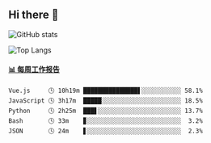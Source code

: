 ## Hi there 👋

![GitHub stats](https://github-readme-stats.orilight.top/api?username=orilights)

![Top Langs](https://github-readme-stats.orilight.top/api/top-langs/?username=orilights&layout=compact)

<!-- waka-box start -->
#### <a href="https://gist.github.com/92c8d5b388768c10efcba86e82b7c4fb" target="_blank">📊 每周工作报告</a>
```text
Vue.js     🕓 10h19m ███████████████▋░░░░░░░░░░░ 58.1%
JavaScript 🕓 3h17m  █████░░░░░░░░░░░░░░░░░░░░░░ 18.5%
Python     🕓 2h25m  ███▋░░░░░░░░░░░░░░░░░░░░░░░ 13.7%
Bash       🕓 33m    ▊░░░░░░░░░░░░░░░░░░░░░░░░░░  3.2%
JSON       🕓 24m    ▋░░░░░░░░░░░░░░░░░░░░░░░░░░  2.3%
```
<!-- Powered by https://github.com/journey-ad/waka-box-go . -->
<!-- waka-box end -->

